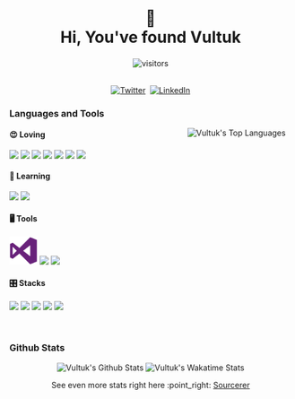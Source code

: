 <p>
  <h1 align="center"><b>👋<br />Hi, You've found Vultuk</b></h1>
</p>

<p align="center">
    <img align="center" alt="visitors" src="https://gpvc.arturio.dev/vultuk" />
</p>

<p align="center">
<br>
<a href="https://twitter.com/vultuk"><img src="https://img.shields.io/badge/twitter-%2300ACEE.svg?&style=for-the-badge&logo=twitter&logoColor=white" alt="Twitter" /></a>&nbsp;
<a href="https://www.linkedin.com/in/simon-skinner"><img src="https://img.shields.io/badge/linkedin-%230077B5.svg?&style=for-the-badge&logo=linkedin&logoColor=white" alt="LinkedIn" /></a>
</p>

### Languages and Tools

<img align="right" src="https://github-readme-stats.vercel.app/api/top-langs/?username=vultuk&count_private=true&show_icons=true&theme=vue" width="37%" alt="Vultuk's Top Languages">

#### :heart_eyes: Loving

<code><img src="https://cdn.jsdelivr.net/npm/programming-languages-logos/src/javascript/javascript.png" height="50"></code>
<code><img src="https://cdn.jsdelivr.net/npm/programming-languages-logos/src/typescript/typescript.png" height="50"></code>
<code><img src="https://cdn.jsdelivr.net/npm/programming-languages-logos/src/html/html.png" height="50"></code>
<code><img src="https://cdn.jsdelivr.net/npm/programming-languages-logos/src/css/css.png" height="50"></code>
<code><img src="https://raw.githubusercontent.com/tomchen/stack-icons/master/logos/postgresql.svg" height="50"></code>
<code><img src="https://cdn.jsdelivr.net/npm/programming-languages-logos/src/php/php.png" height="50"></code>
<code><img src="https://cdn.jsdelivr.net/npm/programming-languages-logos/src/python/python.png" height="50"></code>

#### :thinking: Learning

<code><img src="https://cdn.jsdelivr.net/npm/programming-languages-logos/src/swift/swift.png" height="50"></code>
<code><img src="https://cdn.jsdelivr.net/npm/programming-languages-logos/src/kotlin/kotlin.png" height="50"></code>

#### :desktop_computer: Tools

<code><img src="https://raw.githubusercontent.com/devicons/devicon/master/icons/visualstudio/visualstudio-plain.svg" height="50"></code>
<code><img src="https://raw.githubusercontent.com/tomchen/stack-icons/master/logos/jetbrains.svg" height="50"></code>
<code><img src="https://upload.wikimedia.org/wikipedia/commons/1/1e/Xcode_Icon.png" height="50"></code>

#### :control_knobs: Stacks

<code><img src="https://raw.githubusercontent.com/tomchen/stack-icons/master/logos/firebase.svg" height="50"></code>
<code><img src="https://raw.githubusercontent.com/tomchen/stack-icons/master/logos/google-cloud.svg" height="50"></code>
<code><img src="https://raw.githubusercontent.com/tomchen/stack-icons/master/logos/heroku-icon.svg" height="50"></code>
<code><img src="https://raw.githubusercontent.com/tomchen/stack-icons/master/logos/aws-s3.svg" height="50"></code>
<code><img src="https://raw.githubusercontent.com/tomchen/stack-icons/master/logos/aws-ec2.svg" height="50"></code>

<br style="clear: both;">

### Github Stats

<p align="center">
  <img src="https://github-readme-stats.vercel.app/api?username=vultuk&count_private=true&show_icons=true&theme=vue" alt="Vultuk's Github Stats">

  <img src="https://github-readme-stats.vercel.app/api/wakatime?username=@vultuk&count_private=true&show_icons=true&theme=vue" alt="Vultuk's Wakatime Stats">

</p>

<p align="center">
  See even more stats right here :point_right: <a href="https://sourcerer.io/vultuk">Sourcerer</a>
</p>
